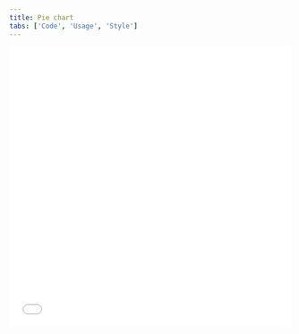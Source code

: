 ```yaml
---
title: Pie chart
tabs: ['Code', 'Usage', 'Style']
---
```


<grid-wrapper>
<iframe height='500' scrolling='no' title='Pie chart' src='//codepen.io/team/carbon/embed/EwxydP/?height=300&theme-id=30962&default-tab=result&embed-version=2' frameBorder='no' allowtransparency='true' allowFullScreen={true} style='width: 100%;'>See the Pen <a href='https://codepen.io/team/carbon/pen/EwxydP/'>Pie chart</a> by Carbon Design System (<a href='https://codepen.io/carbon'>@carbon</a>) on <a href='https://codepen.io'>CodePen</a>.
</iframe>
</grid-wrapper>
